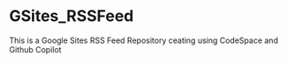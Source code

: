 # GSites_RSSFeed
This is a Google Sites RSS Feed Repository ceating using CodeSpace and Github Copilot
